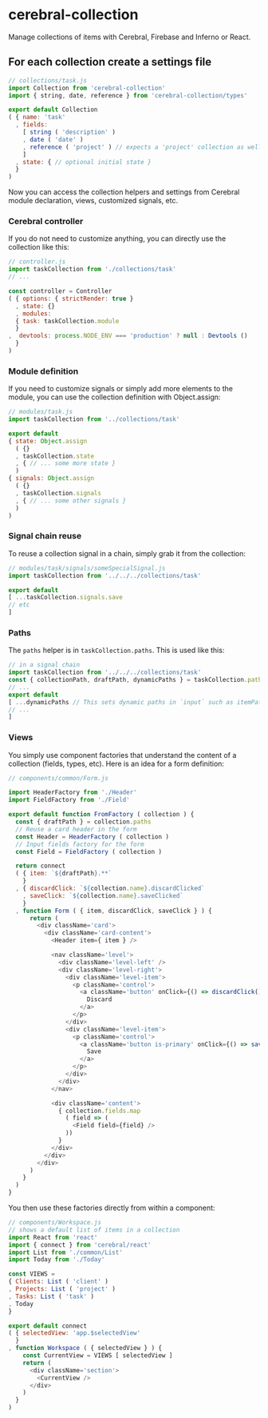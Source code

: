 # cerebral-collection

Manage collections of items with Cerebral, Firebase and Inferno or React.

## For each collection create a settings file

```js
// collections/task.js
import Collection from 'cerebral-collection'
import { string, date, reference } from 'cerebral-collection/types'

export default Collection
( { name: 'task'
  , fields:
    [ string ( 'description' )
    , date ( 'date' )
    , reference ( 'project' ) // expects a 'project' collection as well
    ]
  , state: { // optional initial state }
  }
)
```

Now you can access the collection helpers and settings from Cerebral module declaration, views, customized signals, etc.

### Cerebral controller

If you do not need to customize anything, you can directly use the collection like this:

```js
// controller.js
import taskCollection from './collections/task'
// ...

const controller = Controller
( { options: { strictRender: true }
  , state: {}
  , modules:
  { task: taskCollection.module
  }
,  devtools: process.NODE_ENV === 'production' ? null : Devtools ()
  }
)
```

### Module definition

If you need to customize signals or simply add more elements to the module, you can use the collection
definition with Object.assign:

```js
// modules/task.js
import taskCollection from '../collections/task'

export default
{ state: Object.assign
  ( {}
  , taskCollection.state
  , { // ... some more state }
  )
{ signals: Object.assign
  ( {}
  , taskCollection.signals
  , { // ... some other signals }
  )
)
```

### Signal chain reuse

To reuse a collection signal in a chain, simply grab it from the collection:

```js
// modules/task/signals/someSpecialSignal.js
import taskCollection from '../../../collections/task'

export default
[ ...taskCollection.signals.save
// etc
]
```

### Paths

The `paths` helper is in `taskCollection.paths`. This is used like this:

```js
// in a signal chain
import taskCollection from '../../../collections/task'
const { collectionPath, draftPath, dynamicPaths } = taskCollection.paths
// ...
export default
[ ...dynamicPaths // This sets dynamic paths in `input` such as itemPath, remoteItemPath, etc
// ...
]
```

### Views

You simply use component factories that understand the content of a collection (fields, types, etc). Here
is an idea for a form definition:

```js
// components/common/Form.js

import HeaderFactory from './Header'
import FieldFactory from './Field'

export default function FromFactory ( collection ) {
  const { draftPath } = collection.paths
  // Reuse a card header in the form
  const Header = HeaderFactory ( collection )
  // Input fields factory for the form
  const Field = FieldFactory ( collection )

  return connect
  ( { item: `${draftPath}.**`
    }
  , { discardClick: `${collection.name}.discardClicked`
    , saveClick: `${collection.name}.saveClicked`
    }
  , function Form ( { item, discardClick, saveClick } ) {
      return (
        <div className='card'>
          <div className='card-content'>
            <Header item={ item } />

            <nav className='level'>
              <div className='level-left' />
              <div className='level-right'>
                <div className='level-item'>
                  <p className='control'>
                    <a className='button' onClick={() => discardClick()}>
                      Discard
                    </a>
                  </p>
                </div>
                <div className='level-item'>
                  <p className='control'>
                    <a className='button is-primary' onClick={() => saveClick()}>
                      Save
                    </a>
                  </p>
                </div>
              </div>
            </nav>

            <div className='content'>
              { collection.fields.map
                ( field => (
                  <Field field={field} />
                ))
              }
            </div>
          </div>
        </div>
      )
    }
  )
}
```

You then use these factories directly from within a component:

```js
// components/Workspace.js
// shows a default list of items in a collection
import React from 'react'
import { connect } from 'cerebral/react'
import List from './common/List'
import Today from './Today'

const VIEWS =
{ Clients: List ( 'client' )
, Projects: List ( 'project' )
, Tasks: List ( 'task' )
, Today
}

export default connect
( { selectedView: 'app.$selectedView'
  }
, function Workspace ( { selectedView } ) {
    const CurrentView = VIEWS [ selectedView ]
    return (
      <div className='section'>
        <CurrentView />
      </div>
    )
  }
)
```
